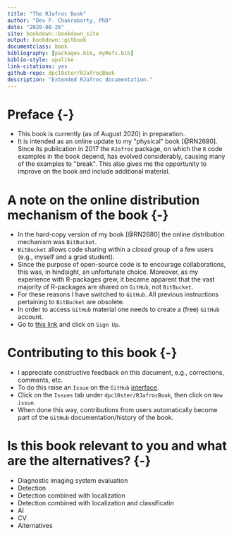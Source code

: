 ```yaml
--- 
title: "The RJafroc Book"
author: "Dev P. Chakraborty, PhD"
date: "2020-08-26"
site: bookdown::bookdown_site
output: bookdown::gitbook
documentclass: book
bibliography: [packages.bib, myRefs.bib]
biblio-style: apalike
link-citations: yes
github-repo: dpc10ster/RJafrocBook
description: "Extended RJafroc documentation."
---
```






# Preface {-}
* This book is currently (as of August 2020) in preparation. 
* It is intended as an online update to my "physical" book [@RN2680]. Since its publication in 2017 the `RJafroc` package, on which the `R` code examples in the book depend, has evolved considerably, causing many of the examples to "break". This also gives me the opportunity to improve on the book and include additional material.

# A note on the online distribution mechanism of the book {-}
* In the hard-copy version of my book [@RN2680] the online distribution mechanism was `BitBucket`. 
* `BitBucket` allows code sharing within a _closed_ group of a few users (e.g., myself and a grad student). 
* Since the purpose of open-source code is to encourage collaborations, this was, in hindsight, an unfortunate choice. Moreover, as my experience with R-packages grew, it became apparent that the vast majority of R-packages are shared on `GitHub`, not `BitBucket`. 
* For these reasons I have switched to `GitHub`. All previous instructions pertaining to `BitBucket` are obsolete.
* In order to access `GitHub` material one needs to create a (free) `GitHub` account. 
* Go to [this link](https://github.com) and click on `Sign Up`.

# Contributing to this book {-}
* I appreciate constructive feedback on this document, e.g., corrections, comments, etc.  
* To do this raise an `Issue` on the `GitHub` [interface](https://github.com/dpc10ster/RJafrocBook). 
* Click on the `Issues` tab under `dpc10ster/RJafrocBook`, then click on `New issue`.
* When done this way, contributions from users automatically become part of the `GitHub` documentation/history of the book.

# Is this book relevant to you and what are the alternatives? {-}
* Diagnostic imaging system evaluation
* Detection
* Detection combined with localization
* Detection combined with localization and classificatin
* AI
* CV
* Alternatives



